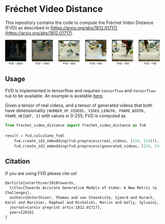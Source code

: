 # Fréchet Video Distance

This repository contains the code to compute the Fréchet Video Distance (FVD) as described in [https://arxiv.org/abs/1812.01717](https://arxiv.org/abs/1812.01717).

![fvd](fvd_bair.png)

## Usage

FVD is implemented in tensorflow and requires `tensorflow` and `tensorflow-hub` to be available. An example is available [here](https://github.com/google-research/google-research/blob/master/frechet_video_distance/example.py).

Given a tensor of real videos, and a tensor of generated videos that both have dimensionality `[NUMBER_OF_VIDEOS, VIDEO_LENGTH, FRAME_WIDTH, FRAME_HEIGHT, 3]` with values in 0-255, FVD is computed as

```python
from frechet_video_distance import frechet_video_distance as fvd

result = fvd.calculate_fvd(
    fvd.create_id3_embedding(fvd.preprocess(real_videos, (224, 224))),
    fvd.create_id3_embedding(fvd.preprocess(generated_videos, (224, 224))))
```

## Citation
If you are using FVD please cite us!
```
@article{unterthiner2018towards,
  title={Towards Accurate Generative Models of Video: A New Metric \& Challenges},
  author={Unterthiner, Thomas and van Steenkiste, Sjoerd and Kurach, Karol and Marinier, Raphael and Michalski, Marcin and Gelly, Sylvain},
  journal={arXiv preprint arXiv:1812.01717},
  year={2018}
}
```
##

